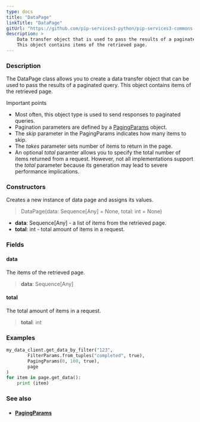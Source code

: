```yaml
---
type: docs
title: "DataPage"
linkTitle: "DataPage"
gitUrl: "https://github.com/pip-services3-python/pip-services3-commons-python"
description: > 
    Data transfer object that is used to pass the results of a paginated query.
    This object contains items of the retrieved page.
---
```


### Description

The DataPage class allows you to create a data transfer object that can be used to pass the results of a paginated query. This object contains items of the retrieved page.

Important points

- Most often, this object type is used to send responses to paginated queries.
- Pagination parameters are defined by a [PagingParams](../paging_params) object.
- The *skip* parameter in the PagingParams indicates how many items to skip.
- The *takes* parameter sets number of items to return in the page.
- An optional *total* paramter allows you to specify the total number of items returned from a request. However, not all implementations support the *total* parameter because its generation may lead to severe performance implications.   

### Constructors
Creates a new instance of data page and assigns its values.

> DataPage(data: Sequence[Any] = None, total: int = None)

- **data**:  Sequence[Any] - a list of items from the retrieved page.
- **total**: int - total amount of items in a request.

### Fields


<span class="hide-title-link">

#### data
The items of the retrieved page.
> **data**: Sequence[Any]

#### total
The total amount of items in a request.
> **total**: int

</span>

### Examples

```python
my_data_client.get_data_by_filter("123",
        FilterParams.from_tuples("completed", true),
        PagingParams(0, 100, true),
        page
)
for item in page.get_data():
    print (item)


```

### See also
- #### [PagingParams](../paging_params)
